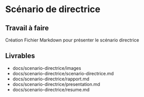 # Scénario de directrice

## Travail à faire 
 Création Fichier Markdown pour présenter le
 scénario directrice
  
## Livrables

- docs/scenario-directrice/images
- docs/scenario-directrice/scenario-directrice.md
- docs/scenario-directrice/rapport.md
- docs/scenario-directrice/presentation.md
- docs/scenario-directrice/resume.md
